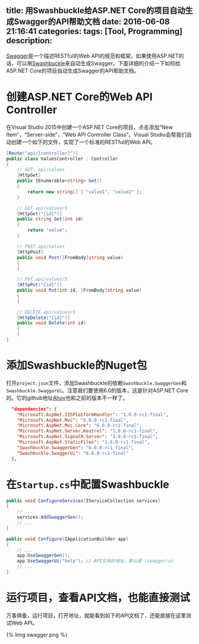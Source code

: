 title: 用Swashbuckle给ASP.NET Core的项目自动生成Swagger的API帮助文档
date: 2016-06-08 21:16:41
categories:
tags: [Tool, Programming]
description:
---
[Swagger](http://swagger.io/)是一个描述RESTful的Web API的规范和框架。如果使用ASP.NET的话，可以用[Swashbuckle](https://github.com/domaindrivendev/Swashbuckle)来自动生成Swagger。下面详细的介绍一下如何给ASP.NET Core的项目自动生成Swagger的API帮助文档。

# 创建ASP.NET Core的Web API Controller
在Visual Studio 2015中创建一个ASP.NET Core的项目，点击添加“New Item”，“Server-side”，“Web API Controller Class”。Visual Studio会帮我们自动创建一个如下的文件，实现了一个标准的RESTful的Web API。

```csharp
[Route("api/[controller]")]
public class ValuesController : Controller
{
    // GET: api/values
    [HttpGet]
    public IEnumerable<string> Get()
    {
        return new string[] { "value1", "value2" };
    }

    // GET api/values/5
    [HttpGet("{id}")]
    public string Get(int id)
    {
        return "value";
    }

    // POST api/values
    [HttpPost]
    public void Post([FromBody]string value)
    {
    }

    // PUT api/values/5
    [HttpPut("{id}")]
    public void Put(int id, [FromBody]string value)
    {
    }

    // DELETE api/values/5
    [HttpDelete("{id}")]
    public void Delete(int id)
    {
    }
}
```

# 添加Swashbuckle的Nuget包
打开`project.json`文件，添加Swashbuckle的依赖`Swashbuckle.SwaggerGen`和`Swashbuckle.SwaggerUi`。注意我们要使用6.0的版本，这是针对ASP.NET Core的。它的github地址[Ahoy](https://github.com/domaindrivendev/Ahoy)也和之前的版本不一样了。

```json
  "dependencies": {
    "Microsoft.AspNet.IISPlatformHandler": "1.0.0-rc1-final",
    "Microsoft.AspNet.Mvc": "6.0.0-rc1-final",
    "Microsoft.AspNet.Mvc.Core": "6.0.0-rc1-final",
    "Microsoft.AspNet.Server.Kestrel": "1.0.0-rc1-final",
    "Microsoft.AspNet.SignalR.Server": "3.0.0-rc1-final",
    "Microsoft.AspNet.StaticFiles": "1.0.0-rc1-final",
    "Swashbuckle.SwaggerGen": "6.0.0-rc1-final",
    "Swashbuckle.SwaggerUi": "6.0.0-rc1-final"
  },
```

# 在`Startup.cs`中配置Swashbuckle

```csharp
public void ConfigureServices(IServiceCollection services)
{
    // ...
    services.AddSwaggerGen();
    // ...
}

public void Configure(IApplicationBuilder app)
{
    // ...
    app.UseSwaggerGen();
    app.UseSwaggerUi("help"); // API文档的地址，默认是 /swagger/ui
    // ...
}
```

# 运行项目，查看API文档，也能直接测试

万事俱备，运行项目，打开地址，就能看到如下的API文档了，还能直接在这里测试Web API。

{% limg swagger.png %}